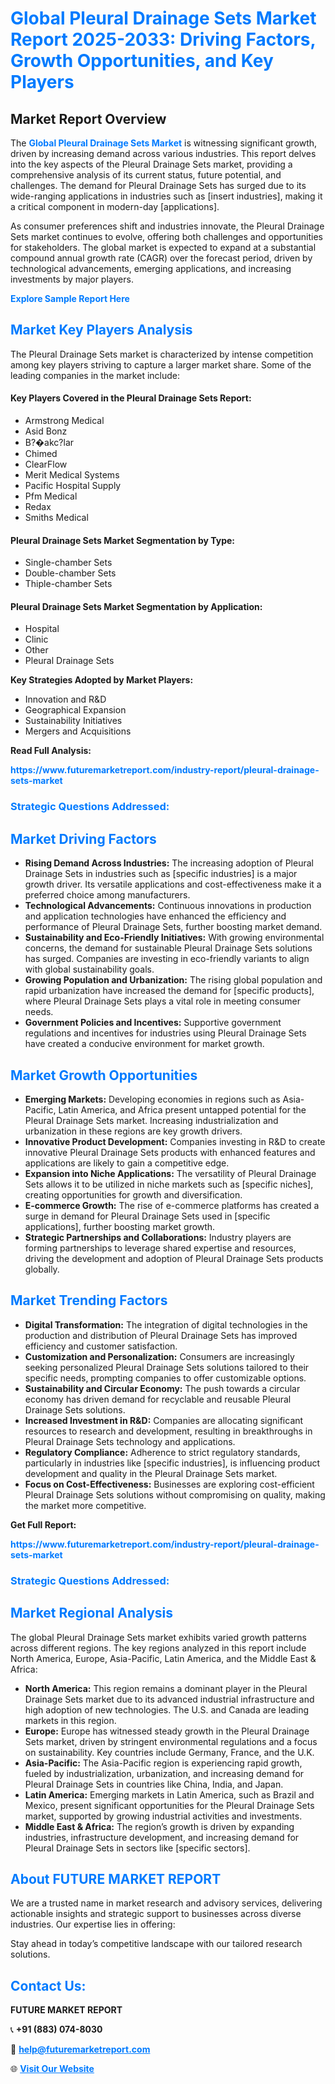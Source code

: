 <h1 style="color: #007BFF;">Global Pleural Drainage Sets Market Report 2025-2033: Driving Factors, Growth Opportunities, and Key Players</h1>

<section id="overview">
<h2>Market Report Overview</h2>
<p>The <a href="https://www.futuremarketreport.com/industry-report/pleural-drainage-sets-market" style="color: #007BFF; text-decoration: none;"><strong>Global Pleural Drainage Sets Market</strong></a> is witnessing significant growth, driven by increasing demand across various industries. This report delves into the key aspects of the Pleural Drainage Sets market, providing a comprehensive analysis of its current status, future potential, and challenges. The demand for Pleural Drainage Sets has surged due to its wide-ranging applications in industries such as [insert industries], making it a critical component in modern-day [applications].</p>
<p>As consumer preferences shift and industries innovate, the Pleural Drainage Sets market continues to evolve, offering both challenges and opportunities for stakeholders. The global market is expected to expand at a substantial compound annual growth rate (CAGR) over the forecast period, driven by technological advancements, emerging applications, and increasing investments by major players.</p>
</section>

<section id="overview">
<p><a href="https://www.futuremarketreport.com/request-sample/reportId=127540" style="color: #007BFF; text-decoration: none;"><strong>Explore Sample Report Here</strong></a></p>
</section>

<section id="key-players">
<h2 style="color: #007BFF;">Market Key Players Analysis</h2>
<p>The Pleural Drainage Sets market is characterized by intense competition among key players striving to capture a larger market share. Some of the leading companies in the market include:</p>
<h4>Key Players Covered in the Pleural Drainage Sets Report:</h4>
<ul><li>Armstrong Medical</li><li>Asid Bonz</li><li>B?�akc?lar</li><li>Chimed</li><li>ClearFlow</li><li>Merit Medical Systems</li><li>Pacific Hospital Supply</li><li>Pfm Medical</li><li>Redax</li><li>Smiths Medical</li></ul>
<h4>Pleural Drainage Sets Market Segmentation by Type:</h4>
<ul><li>Single-chamber Sets</li><li>Double-chamber Sets</li><li>Thiple-chamber Sets</li></ul>

<h4>Pleural Drainage Sets Market Segmentation by Application:</h4>
<ul><li>Hospital</li><li>Clinic</li><li>Other</li><li>Pleural Drainage Sets</li></ul>
<p><strong>Key Strategies Adopted by Market Players:</strong></p>
<ul>
<li>Innovation and R&D</li>
<li>Geographical Expansion</li>
<li>Sustainability Initiatives</li>
<li>Mergers and Acquisitions</li>
</ul>
</section>

<section>
<p><strong>Read Full Analysis: </strong></p><a href="https://www.futuremarketreport.com/industry-report/pleural-drainage-sets-market" style="color: #007BFF; text-decoration: none;"><strong>https://www.futuremarketreport.com/industry-report/pleural-drainage-sets-market</strong></a>
<h3 style="color: #007BFF;">Strategic Questions Addressed:</h3>
</section>

<section id="driving-factors">
<h2 style="color: #007BFF;">Market Driving Factors</h2>
<ul>
<li><strong>Rising Demand Across Industries:</strong> The increasing adoption of Pleural Drainage Sets in industries such as [specific industries] is a major growth driver. Its versatile applications and cost-effectiveness make it a preferred choice among manufacturers.</li>
<li><strong>Technological Advancements:</strong> Continuous innovations in production and application technologies have enhanced the efficiency and performance of Pleural Drainage Sets, further boosting market demand.</li>
<li><strong>Sustainability and Eco-Friendly Initiatives:</strong> With growing environmental concerns, the demand for sustainable Pleural Drainage Sets solutions has surged. Companies are investing in eco-friendly variants to align with global sustainability goals.</li>
<li><strong>Growing Population and Urbanization:</strong> The rising global population and rapid urbanization have increased the demand for [specific products], where Pleural Drainage Sets plays a vital role in meeting consumer needs.</li>
<li><strong>Government Policies and Incentives:</strong> Supportive government regulations and incentives for industries using Pleural Drainage Sets have created a conducive environment for market growth.</li>
</ul>
</section>

<section id="growth-opportunities">
<h2 style="color: #007BFF;">Market Growth Opportunities</h2>
<ul>
<li><strong>Emerging Markets:</strong> Developing economies in regions such as Asia-Pacific, Latin America, and Africa present untapped potential for the Pleural Drainage Sets market. Increasing industrialization and urbanization in these regions are key growth drivers.</li>
<li><strong>Innovative Product Development:</strong> Companies investing in R&D to create innovative Pleural Drainage Sets products with enhanced features and applications are likely to gain a competitive edge.</li>
<li><strong>Expansion into Niche Applications:</strong> The versatility of Pleural Drainage Sets allows it to be utilized in niche markets such as [specific niches], creating opportunities for growth and diversification.</li>
<li><strong>E-commerce Growth:</strong> The rise of e-commerce platforms has created a surge in demand for Pleural Drainage Sets used in [specific applications], further boosting market growth.</li>
<li><strong>Strategic Partnerships and Collaborations:</strong> Industry players are forming partnerships to leverage shared expertise and resources, driving the development and adoption of Pleural Drainage Sets products globally.</li>
</ul>
</section>

<section id="trending-factors">
<h2 style="color: #007BFF;">Market Trending Factors</h2>
<ul>
<li><strong>Digital Transformation:</strong> The integration of digital technologies in the production and distribution of Pleural Drainage Sets has improved efficiency and customer satisfaction.</li>
<li><strong>Customization and Personalization:</strong> Consumers are increasingly seeking personalized Pleural Drainage Sets solutions tailored to their specific needs, prompting companies to offer customizable options.</li>
<li><strong>Sustainability and Circular Economy:</strong> The push towards a circular economy has driven demand for recyclable and reusable Pleural Drainage Sets solutions.</li>
<li><strong>Increased Investment in R&D:</strong> Companies are allocating significant resources to research and development, resulting in breakthroughs in Pleural Drainage Sets technology and applications.</li>
<li><strong>Regulatory Compliance:</strong> Adherence to strict regulatory standards, particularly in industries like [specific industries], is influencing product development and quality in the Pleural Drainage Sets market.</li>
<li><strong>Focus on Cost-Effectiveness:</strong> Businesses are exploring cost-efficient Pleural Drainage Sets solutions without compromising on quality, making the market more competitive.</li>
</ul>
</section>

<section>
<p><strong>Get Full Report: </strong></p><a href="https://www.futuremarketreport.com/industry-report/pleural-drainage-sets-market" style="color: #007BFF; text-decoration: none;"><strong>https://www.futuremarketreport.com/industry-report/pleural-drainage-sets-market</strong></a>
<h3 style="color: #007BFF;">Strategic Questions Addressed:</h3>
</section>


<section id="regional-analysis">
<h2 style="color: #007BFF;">Market Regional Analysis</h2>
<p>The global Pleural Drainage Sets market exhibits varied growth patterns across different regions. The key regions analyzed in this report include North America, Europe, Asia-Pacific, Latin America, and the Middle East & Africa:</p>
<ul>
<li><strong>North America:</strong> This region remains a dominant player in the Pleural Drainage Sets market due to its advanced industrial infrastructure and high adoption of new technologies. The U.S. and Canada are leading markets in this region.</li>
<li><strong>Europe:</strong> Europe has witnessed steady growth in the Pleural Drainage Sets market, driven by stringent environmental regulations and a focus on sustainability. Key countries include Germany, France, and the U.K.</li>
<li><strong>Asia-Pacific:</strong> The Asia-Pacific region is experiencing rapid growth, fueled by industrialization, urbanization, and increasing demand for Pleural Drainage Sets in countries like China, India, and Japan.</li>
<li><strong>Latin America:</strong> Emerging markets in Latin America, such as Brazil and Mexico, present significant opportunities for the Pleural Drainage Sets market, supported by growing industrial activities and investments.</li>
<li><strong>Middle East & Africa:</strong> The region’s growth is driven by expanding industries, infrastructure development, and increasing demand for Pleural Drainage Sets in sectors like [specific sectors].</li>
</ul>
</section>

<footer>
<h2 style="color: #007BFF;">About FUTURE MARKET REPORT</h2>
<p>We are a trusted name in market research and advisory services, delivering actionable insights and strategic support to businesses across diverse industries. Our expertise lies in offering:</p>

<p>Stay ahead in today’s competitive landscape with our tailored research solutions.</p>

<h2 style="color: #007BFF;">Contact Us:</h2>
<p><strong>FUTURE MARKET REPORT</strong></p>
<p>📞 <strong>+91 (883) 074-8030</strong></p>
<p>📧 <strong><a href="mailto:help@futuremarketreport.com" style="color: #007BFF;">help@futuremarketreport.com</a></strong></p>
<p>🌐 <strong><a href="https://www.futuremarketreport.com/" style="color: #007BFF;">Visit Our Website</a></strong></p>
</footer>